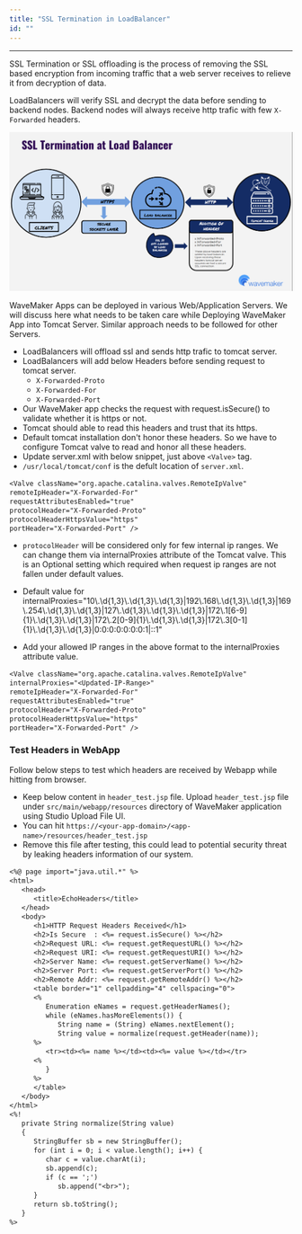 ```yaml
---
title: "SSL Termination in LoadBalancer"
id: ""
---
```

---


SSL Termination or SSL offloading is the process of removing the SSL based encryption from incoming traffic that a web server receives to relieve it from decryption of data. 

LoadBalancers will verify SSL and decrypt the data before sending to backend nodes.
Backend nodes will always receive http trafic with few `X-Forwarded` headers. 

![SSL Offloading](/learn/assets/SSL-Offloading.png)

WaveMaker Apps can be deployed in various Web/Application Servers. 
We will discuss here what needs to be taken care while Deploying WaveMaker App into Tomcat Server. Similar approach needs to be followed for other Servers.

- LoadBalancers will offload ssl and sends http trafic to tomcat server.
- LoadBalancers will add below Headers before sending request to tomcat server.
   - `X-Forwarded-Proto`
   - `X-Forwarded-For`
   - `X-Forwarded-Port`
- Our WaveMaker app checks the request with request.isSecure() to validate whether it is https or not.
- Tomcat should able to read this headers and trust that its https.
- Default tomcat installation don't honor these headers. So we have to configure Tomcat valve to read and honor all these headers.
- Update server.xml with below snippet, just above  `<Valve>` tag. 
- `/usr/local/tomcat/conf` is the defult location of `server.xml`.

```shell
<Valve className="org.apache.catalina.valves.RemoteIpValve"
remoteIpHeader="X-Forwarded-For"
requestAttributesEnabled="true"
protocolHeader="X-Forwarded-Proto"
protocolHeaderHttpsValue="https"
portHeader="X-Forwarded-Port" /> 
```
- `protocolHeader` will be considered only for few internal ip ranges. We can change them via internalProxies attribute of the Tomcat valve.  This is an Optional setting which required when request ip ranges are not fallen under default values.

- Default value for internalProxies="10\\.\\d{1,3}\\.\\d{1,3}\\.\\d{1,3}|192\\.168\\.\\d{1,3}\\.\\d{1,3}|169\\.254\\.\\d{1,3}\\.\\d{1,3}|127\\.\\d{1,3}\\.\\d{1,3}\\.\\d{1,3}|172\\.1[6-9]{1}\\.\\d{1,3}\\.\\d{1,3}|172\\.2[0-9]{1}\\.\\d{1,3}\\.\\d{1,3}|172\\.3[0-1]{1}\\.\\d{1,3}\\.\\d{1,3}|0:0:0:0:0:0:0:1|::1"

- Add your allowed IP ranges in the above format to the internalProxies attribute value.  

```shell
<Valve className="org.apache.catalina.valves.RemoteIpValve"
internalProxies="<Updated-IP-Range>"
remoteIpHeader="X-Forwarded-For"
requestAttributesEnabled="true"
protocolHeader="X-Forwarded-Proto"
protocolHeaderHttpsValue="https"
portHeader="X-Forwarded-Port" /> 
```

### Test Headers in WebApp
Follow below steps to test which headers are received by Webapp while hitting from browser.

- Keep below content in `header_test.jsp` file. Upload `header_test.jsp` file under `src/main/webapp/resources` directory of WaveMaker application using Studio Upload File UI.
- You can hit `https://<your-app-domain>/<app-name>/resources/header_test.jsp`
- Remove this file after testing, this could lead to potential security threat by leaking headers information of our system.

```shell
<%@ page import="java.util.*" %>
<html>
   <head>
      <title>EchoHeaders</title>
   </head>
   <body>
      <h1>HTTP Request Headers Received</h1>
      <h2>Is Secure  : <%= request.isSecure() %></h2>
      <h2>Request URL: <%= request.getRequestURL() %></h2>
      <h2>Request URI: <%= request.getRequestURI() %></h2>
      <h2>Server Name: <%= request.getServerName() %></h2>
      <h2>Server Port: <%= request.getServerPort() %></h2>
      <h2>Remote Addr: <%= request.getRemoteAddr() %></h2>
      <table border="1" cellpadding="4" cellspacing="0">
      <%
         Enumeration eNames = request.getHeaderNames();
         while (eNames.hasMoreElements()) {
            String name = (String) eNames.nextElement();
            String value = normalize(request.getHeader(name));
      %>
         <tr><td><%= name %></td><td><%= value %></td></tr>
      <%
         }
      %>
      </table>
   </body>
</html>
<%!
   private String normalize(String value)
   {
      StringBuffer sb = new StringBuffer();
      for (int i = 0; i < value.length(); i++) {
         char c = value.charAt(i);
         sb.append(c);
         if (c == ';')
            sb.append("<br>");
      }
      return sb.toString();
   }
%>

```